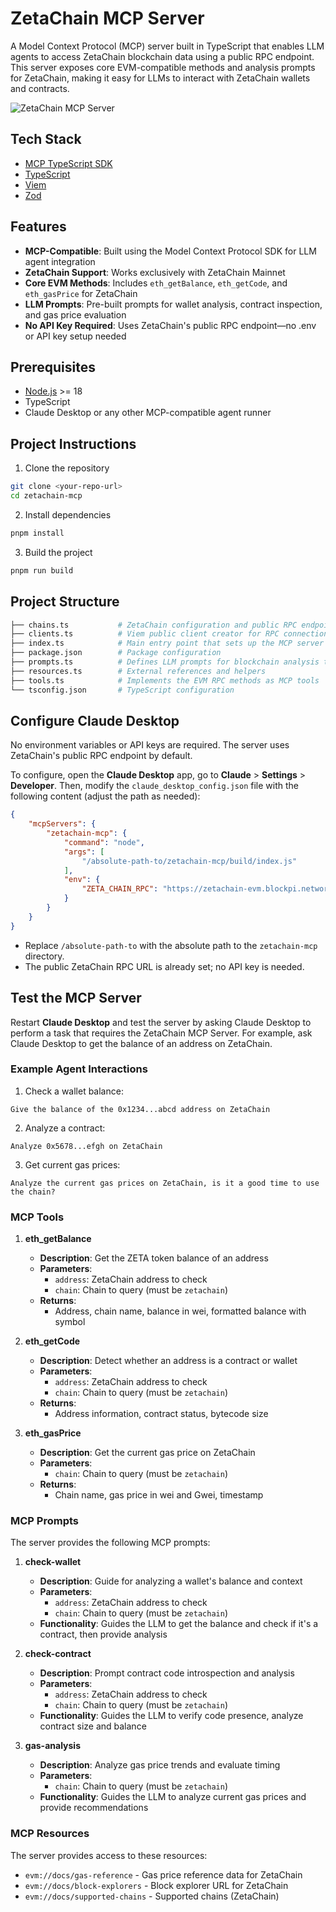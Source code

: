# ZetaChain MCP Server

A Model Context Protocol (MCP) server built in TypeScript that enables LLM agents to access ZetaChain blockchain data using a public RPC endpoint. This server exposes core EVM-compatible methods and analysis prompts for ZetaChain, making it easy for LLMs to interact with ZetaChain wallets and contracts.

![ZetaChain MCP Server](tools-merged.png)

## Tech Stack

- [MCP TypeScript SDK](https://www.npmjs.com/package/@modelcontextprotocol/sdk)
- [TypeScript](https://www.typescriptlang.org/)
- [Viem](https://viem.sh/)
- [Zod](https://zod.dev/)

## Features

- **MCP-Compatible**: Built using the Model Context Protocol SDK for LLM agent integration
- **ZetaChain Support**: Works exclusively with ZetaChain Mainnet
- **Core EVM Methods**: Includes `eth_getBalance`, `eth_getCode`, and `eth_gasPrice` for ZetaChain
- **LLM Prompts**: Pre-built prompts for wallet analysis, contract inspection, and gas price evaluation
- **No API Key Required**: Uses ZetaChain's public RPC endpoint—no .env or API key setup needed

## Prerequisites

- [Node.js](https://nodejs.org/en) >= 18
- TypeScript
- Claude Desktop or any other MCP-compatible agent runner

## Project Instructions

1. Clone the repository

```bash
git clone <your-repo-url>
cd zetachain-mcp
```

2. Install dependencies

```bash
pnpm install
```

3. Build the project

```bash
pnpm run build
```

## Project Structure

```bash
├── chains.ts           # ZetaChain configuration and public RPC endpoint
├── clients.ts          # Viem public client creator for RPC connections
├── index.ts            # Main entry point that sets up the MCP server
├── package.json        # Package configuration
├── prompts.ts          # Defines LLM prompts for blockchain analysis tasks
├── resources.ts        # External references and helpers
├── tools.ts            # Implements the EVM RPC methods as MCP tools
└── tsconfig.json       # TypeScript configuration
```

## Configure Claude Desktop

No environment variables or API keys are required. The server uses ZetaChain's public RPC endpoint by default.

To configure, open the **Claude Desktop** app, go to **Claude** > **Settings** > **Developer**. Then, modify the `claude_desktop_config.json` file with the following content (adjust the path as needed):

```json
{
    "mcpServers": {
        "zetachain-mcp": {
            "command": "node",
            "args": [
                "/absolute-path-to/zetachain-mcp/build/index.js"
            ],
            "env": {
                "ZETA_CHAIN_RPC": "https://zetachain-evm.blockpi.network:443/v1/rpc/public"
            }
        }
    }
}
```

- Replace `/absolute-path-to` with the absolute path to the `zetachain-mcp` directory.
- The public ZetaChain RPC URL is already set; no API key is needed.

## Test the MCP Server

Restart **Claude Desktop** and test the server by asking Claude Desktop to perform a task that requires the ZetaChain MCP Server. For example, ask Claude Desktop to get the balance of an address on ZetaChain.

### Example Agent Interactions

1. Check a wallet balance:
```
Give the balance of the 0x1234...abcd address on ZetaChain
```

2. Analyze a contract:
```
Analyze 0x5678...efgh on ZetaChain
```

3. Get current gas prices:
```
Analyze the current gas prices on ZetaChain, is it a good time to use the chain?
```


### MCP Tools

1. **eth_getBalance**
   - **Description**: Get the ZETA token balance of an address
   - **Parameters**:
     - `address`: ZetaChain address to check
     - `chain`: Chain to query (must be `zetachain`)
   - **Returns**: 
     - Address, chain name, balance in wei, formatted balance with symbol

2. **eth_getCode**
   - **Description**: Detect whether an address is a contract or wallet
   - **Parameters**:
     - `address`: ZetaChain address to check
     - `chain`: Chain to query (must be `zetachain`)
   - **Returns**: 
     - Address information, contract status, bytecode size

3. **eth_gasPrice**
   - **Description**: Get the current gas price on ZetaChain
   - **Parameters**:
     - `chain`: Chain to query (must be `zetachain`)
   - **Returns**: 
     - Chain name, gas price in wei and Gwei, timestamp

### MCP Prompts

The server provides the following MCP prompts:

1. **check-wallet**
   - **Description**: Guide for analyzing a wallet's balance and context
   - **Parameters**:
     - `address`: ZetaChain address to check
     - `chain`: Chain to query (must be `zetachain`)
   - **Functionality**: Guides the LLM to get the balance and check if it's a contract, then provide analysis

2. **check-contract**
   - **Description**: Prompt contract code introspection and analysis
   - **Parameters**:
     - `address`: ZetaChain address to check
     - `chain`: Chain to query (must be `zetachain`)
   - **Functionality**: Guides the LLM to verify code presence, analyze contract size and balance

3. **gas-analysis**
   - **Description**: Analyze gas price trends and evaluate timing
   - **Parameters**:
     - `chain`: Chain to query (must be `zetachain`)
   - **Functionality**: Guides the LLM to analyze current gas prices and provide recommendations

### MCP Resources

The server provides access to these resources:
- `evm://docs/gas-reference` - Gas price reference data for ZetaChain
- `evm://docs/block-explorers` - Block explorer URL for ZetaChain
- `evm://docs/supported-chains` - Supported chains (ZetaChain)
